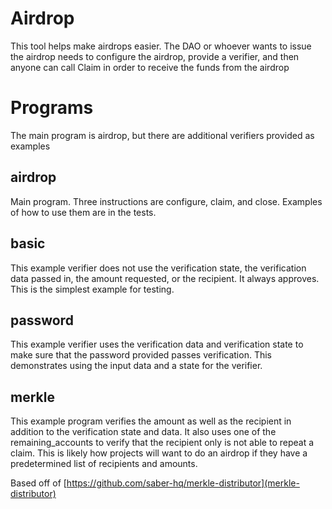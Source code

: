 # Airdrop

This tool helps make airdrops easier. The DAO or whoever wants to issue the airdrop needs to
configure the airdrop, provide a verifier, and then anyone can call Claim in order to receive the
funds from the airdrop


# Programs

The main program is airdrop, but there are additional verifiers provided as examples

## airdrop

Main program. Three instructions are configure, claim, and close. Examples of
how to use them are in the tests.

## basic

This example verifier does not use the verification state, the verification data
passed in, the amount requested, or the recipient. It always approves. This is
the simplest example for testing.

## password

This example verifier uses the verification data and verification state to make
sure that the password provided passes verification. This demonstrates using the
input data and a state for the verifier.

## merkle

This example program verifies the amount as well as the recipient in addition to
the verification state and data. It also uses one of the remaining_accounts to
verify that the recipient only is not able to repeat a claim. This is likely how
projects will want to do an airdrop if they have a predetermined list of
recipients and amounts.

Based off of [https://github.com/saber-hq/merkle-distributor](merkle-distributor)